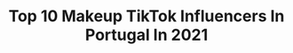 ---
title: Top 10 Makeup TikTok Influencers In Portugal In 2021
description: >-
  Find top makeup TikTok influencers in Portugal in 2021. Most popular hashtags: #fyp #makeup #foryou #fy.
platform: TikTok
hits: 22
text_top: Identify the most popular TikTok accounts on inBeat.
text_bottom: inBeat has 22 TikTok influencers like this in Portugal for you to work with.
profiles:
  - username: "yasminlaleska"
    fullname: >-
      Yasmin Laleska
    bio: >-
      Wait... I’m just finishing my makeup 💄💋 insta: @yasminlaleska
    location: "Portugal"
    followers: 12700
    engagement: 880
    commentsToLikes: 0.028283
    id: ckav8uiw8g5gf0j233fnteg6b
    verified: false
    hashtags: "#makeover, #alexademielook, #maquilhagem, #fy"
  - username: "mateus_soares1"
    fullname: >-
      🔥Mateus Soares🔥
    bio: >-
      ✨BLM✨ 29.5k ppl hate trump 🍊🔫
    location: "Portugal"
    followers: 30300
    engagement: 1875
    commentsToLikes: 0.056902
    id: ckbqnz08z8qge0j233usbxrfd
    verified: false
    hashtags: "#dueto, #fy, #mateussoares1, #fyp"
  - username: "joanashino"
    fullname: >-
      𝕵𝖔𝖆𝖓𝖆𝕾𝖍𝖎𝖓𝖔
    bio: >-
      hi 👻
    location: "Portugal"
    followers: 6488
    engagement: 1608
    commentsToLikes: 0.016049
    id: ck9ej5zx60rjr0j78mtperz6h
    verified: false
    hashtags: "#goth, #gothgirl, #creepy, #alternative"
  - username: "irinamadaleno0"
    fullname: >-
      Irina Madaleno
    bio: >-
      Angolan🇦🇴 living in Portugal 🇵🇹
    location: "Portugal"
    followers: 46300
    engagement: 1331
    commentsToLikes: 0.017206
    id: ck83zbs86zhr80j783zvuks9a
    verified: false
    hashtags: "#fyp, #tiktokangola, #tiktokportugal, #dueto"
  - username: "bibaaaaaaas"
    fullname: >-
      Beatriz Costa
    bio: >-
      from portugal 🇵🇹 📥 hi@saywe.pt beatrizrelvas@hotmail.com
    location: "Portugal"
    followers: 33900
    engagement: 1570
    commentsToLikes: 0.010210
    id: ckcoy6jwsa2oi0j234vv7lue1
    verified: false
    hashtags: "#fyp, #makeuphacks, #foryou, #parati"
  - username: "kapinhaoficial"
    fullname: >-
      Kapinha
    bio: >-
      Actor🎭TV Host📺Singer🎤 Thank you ❤️ 460k 🙏🏼 Next 465k😘 • 🤩MY CHALLENGE👇🏼
    location: "Portugal"
    followers: 460500
    engagement: 1286
    commentsToLikes: 0.013395
    id: ck9glci1knl150j78kmvzjgzr
    verified: false
    hashtags: "#makeup, #couple, #comedia, #spooky"
  - username: "irisloveunicorns"
    fullname: >-
      Ines Silva
    bio: >-
      Email: ines@musetheagency.com ♥️
    location: "Portugal"
    followers: 238600
    engagement: 1121
    commentsToLikes: 0.005592
    id: cka6nwrfkd5ft0i782ax1h0xa
    verified: false
    hashtags: "#anime, #outfits, #hisoka, #narcisamalfoy"
  - username: "kimkardashian.westt"
    fullname: >-
      Kim Kardashian
    bio: >-
      
    location: "Portugal"
    followers: 385800
    engagement: 726
    commentsToLikes: 0.020679
    id: ck9eqgv1gx58f0j788erj6xox
    verified: false
    hashtags: "#foryou, #fypage, #famous, #like"
  - username: "betsaida_fonseca_rosa"
    fullname: >-
      betesaida_fonseca_rosa
    bio: >-
      Armenia e romona com muito orgulho✨,melhores bffs @melissa @kayla @levinya❤️✨
    location: "Portugal"
    followers: 9176
    engagement: 2567
    commentsToLikes: 0.174975
    id: ck9ergvdt1pj70j78ct7jtot4
    verified: false
    hashtags: "#fyp, #fy, #paravoce, #lan"
  - username: "kitcattycosplay"
    fullname: >-
      KitCattyCosplay
    bio: >-
      ✨ Please follow me on 1nst4 to help me reach 10K 🥺 @kitcattycosplay ✨
    location: "Portugal"
    followers: 16500
    engagement: 2242
    commentsToLikes: 0.035087
    id: ck9kduryovyr50j78h0onwt79
    verified: false
    hashtags: "#starguardianahri, #jinxleagueoflegends, #foryou, #fyp"
---